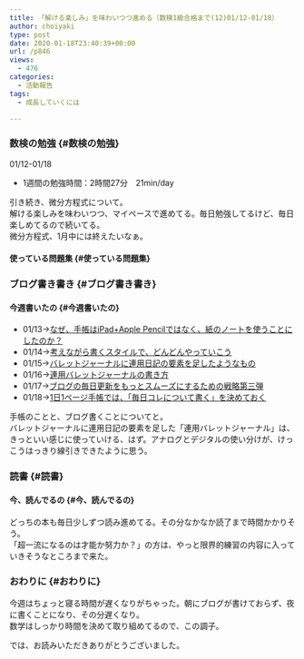 ```yaml
---
title: 「解ける楽しみ」を味わいつつ進める（数検1級合格まで(12)01/12-01/18）
author: choiyaki
type: post
date: 2020-01-18T23:40:39+00:00
url: /p846
views:
  - 476
categories:
  - 活動報告
tags:
  - 成長していくには

---
```

### 数検の勉強 {#数検の勉強}

01/12-01/18

  * 1週間の勉強時間：2時間27分　21min/day

引き続き、微分方程式について。  
解ける楽しみを味わいつつ、マイペースで進めてる。毎日勉強してるけど、毎日楽しめてるので続いてる。  
微分方程式、1月中には終えたいなぁ。

#### 使っている問題集 {#使っている問題集}



### ブログ書き書き {#ブログ書き書き}

#### 今週書いたの {#今週書いたの}

  * 01/13→[なぜ、手帳はiPad+Apple Pencilではなく、紙のノートを使うことにしたのか？][1]
  * 01/14→[考えながら書くスタイルで、どんどんやっていこう][2]
  * 01/15→[バレットジャーナルに連用日記の要素を足したようなもの][3]
  * 01/16→[連用バレットジャーナルの書き方][4]
  * 01/17→[ブログの毎日更新をもっとスムーズにするための戦略第三弾][5]
  * 01/18→[1日1ページ手帳では、「毎日コレについて書く」を決めておく][6]

手帳のことと、ブログ書くことについてと。  
バレットジャーナルに連用日記の要素を足した「連用バレットジャーナル」は、きっといい感じに使っていける、はず。アナログとデジタルの使い分けが、けっこうはっきり線引きできたように思う。

### 読書 {#読書}

#### 今、読んでるの {#今、読んでるの}



どっちの本も毎日少しずつ読み進めてる。その分なかなか読了まで時間かかりそう。  
「超一流になるのは才能か努力か？」の方は、やっと限界的練習の内容に入っていきそうなところまで来た。

### おわりに {#おわりに}

今週はちょっと寝る時間が遅くなりがちゃった。朝にブログが書けておらず、夜に書くことになり、その分遅くなり。  
数学はしっかり時間を決めて取り組めてるので、この調子。

では、お読みいただきありがとうございました。

 [1]: https://choiyaki.com/?p=828
 [2]: https://choiyaki.com/?p=831
 [3]: https://choiyaki.com/?p=833
 [4]: https://choiyaki.com/?p=839
 [5]: https://choiyaki.com/?p=841
 [6]: https://choiyaki.com/?p=844